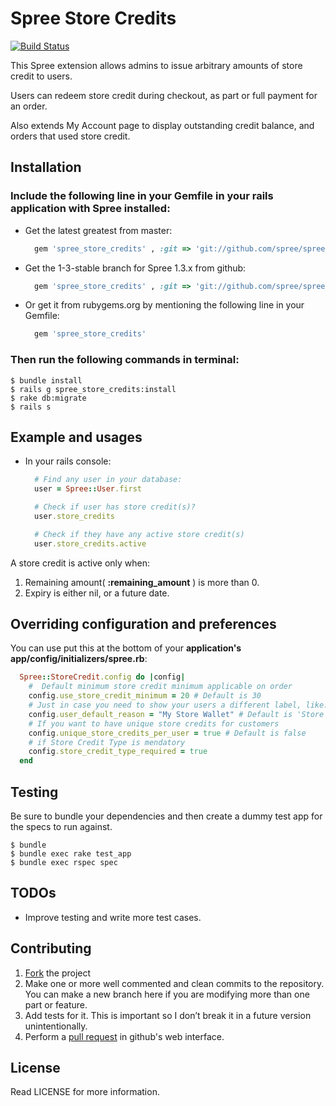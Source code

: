 # Spree Store Credits

[![Build
Status](https://secure.travis-ci.org/spree/spree_store_credits.png)](http://travis-ci.org/spree/spree_store_credits)


This Spree extension allows admins to issue arbitrary amounts of store credit to users.

Users can redeem store credit during checkout, as part or full payment for an order.

Also extends My Account page to display outstanding credit balance, and orders that used store credit.

## Installation

### Include the following line in your Gemfile in your rails application with Spree installed:
  * Get the latest greatest from master: 
    
      ```ruby
        gem 'spree_store_credits' , :git => 'git://github.com/spree/spree_store_credits.git'
      ```

  * Get the 1-3-stable branch for Spree 1.3.x from github: 
    
      ```ruby
        gem 'spree_store_credits' , :git => 'git://github.com/spree/spree_store_credits.git', :branch => '1-3-stable'
      ```

  * Or get it from rubygems.org by mentioning the following line in your Gemfile:
    
      ```ruby 
        gem 'spree_store_credits'
      ```

### Then run the following commands in terminal: 

    $ bundle install
    $ rails g spree_store_credits:install 
    $ rake db:migrate
    $ rails s

## Example and usages

* In your rails console:
  ```ruby
    # Find any user in your database:
    user = Spree::User.first

    # Check if user has store credit(s)?
    user.store_credits

    # Check if they have any active store credit(s)
    user.store_credits.active
  ```

A store credit is active only when:

1. Remaining amount( **:remaining_amount** ) is more than 0.
2. Expiry is either nil, or a future date.

## Overriding configuration and preferences

You can use put this at the bottom of your **application's app/config/initializers/spree.rb**:
    
  ```ruby
    Spree::StoreCredit.config do |config|
      #  Default minimum store credit minimum applicable on order
      config.use_store_credit_minimum = 20 # Default is 30
      # Just in case you need to show your users a different label, like: 'Wallet'
      config.user_default_reason = "My Store Wallet" # Default is 'Store Credit'
      # If you want to have unique store credits for customers
      config.unique_store_credits_per_user = true # Default is false
      # if Store Credit Type is mendatory
      config.store_credit_type_required = true
    end
  ```

## Testing

Be sure to bundle your dependencies and then create a dummy test app for the specs to run against.

    $ bundle
    $ bundle exec rake test_app
    $ bundle exec rspec spec

## TODOs

* Improve testing and write more test cases.

## Contributing

1. [Fork](https://help.github.com/articles/fork-a-repo) the project
2. Make one or more well commented and clean commits to the repository. You can make a new branch here if you are modifying more than one part or feature.
3. Add tests for it. This is important so I don’t break it in a future version unintentionally.
4. Perform a [pull request](https://help.github.com/articles/using-pull-requests) in github's web interface.

## License

Read LICENSE for more information.